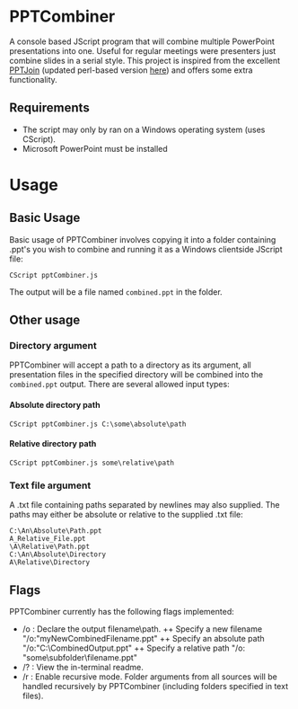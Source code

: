 # PPTCombiner #

A console based JScript program that will combine multiple PowerPoint presentations into one. Useful for regular meetings were presenters just combine slides in a serial style. This project is inspired from the excellent <a href="http://code.google.com/p/powerpointjoin/">PPTJoin</a> (updated perl-based version <a href="https://github.com/richardsugg/PowerpointJoin">here</a>) and offers some extra functionality.

## Requirements ##

- The script may only by ran on a Windows operating system (uses CScript).
- Microsoft PowerPoint must be installed

# Usage #

## Basic Usage ##

Basic usage of PPTCombiner involves copying it into a folder containing .ppt's you wish to combine and running it as a Windows clientside JScript file:

    CScript pptCombiner.js

The output will be a file named `combined.ppt` in the folder.

## Other usage ##

### Directory argument ###

PPTCombiner will accept a path to a directory as its argument, all presentation files in the specified directory will be combined into the `combined.ppt` output. There are several allowed input types:

#### Absolute directory path ####


    CScript pptCombiner.js C:\some\absolute\path
    
#### Relative directory path ####


    CScript pptCombiner.js some\relative\path
    
### Text file argument ###

A .txt file containing paths separated by newlines may also supplied. The paths may either be absolute or relative to the supplied .txt file:

    C:\An\Absolute\Path.ppt
    A_Relative_File.ppt
    \A\Relative\Path.ppt
    C:\An\Absolute\Directory
    A\Relative\Directory

## Flags ##

PPTCombiner currently has the following flags implemented:

+ /o : Declare the output filename\path.
    ++ Specify a new filename "/o:"myNewCombinedFilename.ppt"
    ++ Specify an absolute path "/o:"C:\CombinedOutput.ppt"
    ++ Specify a relative path "/o: "some\subfolder\filename.ppt"
+ /? : View the in-terminal readme.
+ /r : Enable recursive mode. Folder arguments from all sources will be handled recursively by PPTCombiner (including folders specified in text files).
